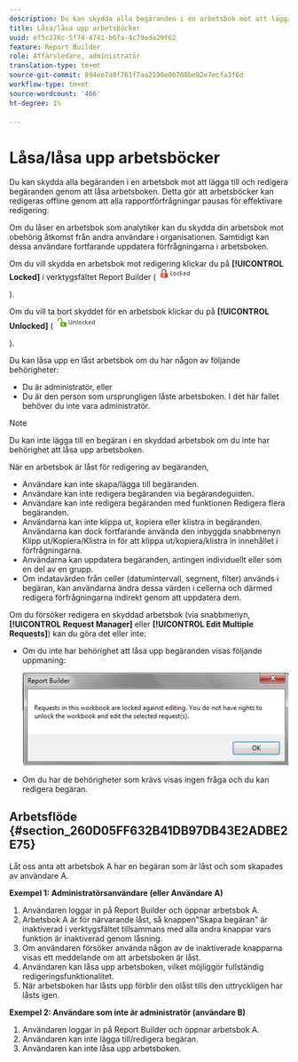```yaml
---
description: Du kan skydda alla begäranden i en arbetsbok mot att lägga till och redigera begäranden genom att låsa arbetsboken. Detta gör att arbetsböcker kan redigeras offline genom att alla rapportförfrågningar pausas för effektivare redigering.
title: Låsa/låsa upp arbetsböcker
uuid: ef5c276c-5f74-4741-b6fa-4c79eda29f62
feature: Report Builder
role: Affärsledare, administratör
translation-type: tm+mt
source-git-commit: 894ee7a8f761f7aa2590e06708be82e7ecfa3f6d
workflow-type: tm+mt
source-wordcount: '466'
ht-degree: 1%

---
```



# Låsa/låsa upp arbetsböcker

Du kan skydda alla begäranden i en arbetsbok mot att lägga till och redigera begäranden genom att låsa arbetsboken. Detta gör att arbetsböcker kan redigeras offline genom att alla rapportförfrågningar pausas för effektivare redigering.

Om du låser en arbetsbok som analytiker kan du skydda din arbetsbok mot obehörig åtkomst från andra användare i organisationen. Samtidigt kan dessa användare fortfarande uppdatera förfrågningarna i arbetsboken.

Om du vill skydda en arbetsbok mot redigering klickar du på **[!UICONTROL Locked]** i verktygsfältet Report Builder ( ![](assets/locked_icon.png)

).

Om du vill ta bort skyddet för en arbetsbok klickar du på **[!UICONTROL Unlocked]** ( ![](assets/unlocked_icon.png)

).

Du kan låsa upp en låst arbetsbok om du har någon av följande behörigheter:

* Du är administratör, eller
* Du är den person som ursprungligen låste arbetsboken. I det här fallet behöver du inte vara administratör.

>[!NOTE]
>
>Du kan inte lägga till en begäran i en skyddad arbetsbok om du inte har behörighet att låsa upp arbetsboken.

När en arbetsbok är låst för redigering av begäranden,

* Användare kan inte skapa/lägga till begäranden.
* Användare kan inte redigera begäranden via begärandeguiden.
* Användare kan inte redigera begäranden med funktionen Redigera flera begäranden.
* Användarna kan inte klippa ut, kopiera eller klistra in begäranden. Användarna kan dock fortfarande använda den inbyggda snabbmenyn Klipp ut/Kopiera/Klistra in för att klippa ut/kopiera/klistra in innehållet i förfrågningarna.
* Användarna kan uppdatera begäranden, antingen individuellt eller som en del av en grupp.
* Om indatavärden från celler (datumintervall, segment, filter) används i begäran, kan användarna ändra dessa värden i cellerna och därmed redigera förfrågningarna indirekt genom att uppdatera dem.

Om du försöker redigera en skyddad arbetsbok (via snabbmenyn, **[!UICONTROL Request Manager]** eller **[!UICONTROL Edit Multiple Requests]**) kan du göra det eller inte:

* Om du inte har behörighet att låsa upp begäranden visas följande uppmaning:

   ![](assets/locked_workbook_error.png)

* Om du har de behörigheter som krävs visas ingen fråga och du kan redigera begäran.

## Arbetsflöde {#section_260D05FF632B41DB97DB43E2ADBE2E75}

Låt oss anta att arbetsbok A har en begäran som är låst och som skapades av användare A.

**Exempel 1: Administratörsanvändare (eller Användare A)**

1. Användaren loggar in på Report Builder och öppnar arbetsbok A.
1. Arbetsbok A är för närvarande låst, så knappen&quot;Skapa begäran&quot; är inaktiverad i verktygsfältet tillsammans med alla andra knappar vars funktion är inaktiverad genom låsning.
1. Om användaren försöker använda någon av de inaktiverade knapparna visas ett meddelande om att arbetsboken är låst.
1. Användaren kan låsa upp arbetsboken, vilket möjliggör fullständig redigeringsfunktionalitet.
1. När arbetsboken har låsts upp förblir den olåst tills den uttryckligen har låsts igen.

**Exempel 2: Användare som inte är administratör (användare B)**

1. Användaren loggar in på Report Builder och öppnar arbetsbok A.
1. Användaren kan inte lägga till/redigera begäran.
1. Användaren kan inte låsa upp arbetsboken.

